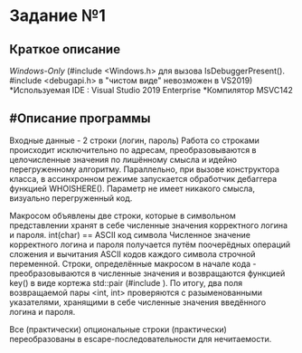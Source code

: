 # Задание №1

## Краткое описание
*Windows-Only* (#include <Windows.h> для вызова IsDebuggerPresent(). #include <debugapi.h> в "чистом виде" невозможен в VS2019)
*Используемая IDE : Visual Studio 2019 Enterprise
*Компилятор MSVC142

## #Описание программы
Входные данные - 2 строки (логин, пароль)
Работа со строками происходит исключительно по адресам, преобразовываются в целочисленные значения по лишённому смысла и идейно перегруженному алгоритму.
Параллельно, при вызове конструктора класса, в ассинхронном режиме запускается обработчик дебаггера функцией WHOISHERE(). Параметр не имеет никакого смысла, визуально перегруженный код.

Макросом объявлены две строки, которые в символьном представлении хранят в себе численные значения корректного логина и пароля. int(char) == ASCII код символа
Численное значение корректного логина и пароля получается путём поочерёдных операций сложения и вычитания ASCII кодов каждого символа строчной переменной.
Строки, определённые макросом в начале кода - преобразовываются в численные значения и возвращаются функцией key() в виде кортежа std::pair (#include <tuple>).
По итогу, два поля возвращаемой пары <int, int> проверяются с разыменованными указателями, хранящими в себе численные значения введённого логина и пароля.

Все (практически) опциональные строки (практически) переобразованы в escape-последовательности для нечитаемости.
